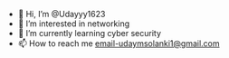 - 👋 Hi, I’m @Udayyy1623
- 👀 I’m interested in networking
- 🌱 I’m currently learning cyber security
- 📫 How to reach me email-udaymsolanki1@gmail.com


<!---
Udayyy1623/Udayyy1623 is a ✨ special ✨ repository because its `README.md` (this file) appears on your GitHub profile.
You can click the Preview link to take a look at your changes.
--->
